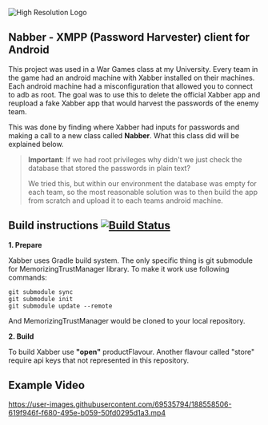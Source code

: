 ![High Resolution Logo](https://user-images.githubusercontent.com/69535794/188556748-5436a231-c387-45b0-92bc-dd09a130d19d.jpg)

## Nabber - XMPP (Password Harvester) client for Android

This project was used in a War Games class at my University. Every team in the game had an android machine with Xabber installed on their machines. Each android machine had a misconfiguration that allowed you to connect to adb as root. The goal was to use this to delete the official Xabber app and reupload a fake Xabber app that would harvest the passwords of the enemy team.

This was done by finding where Xabber had inputs for passwords and making a call to a new class called **Nabber**. What this class did will be explained below.

> **Important**: If we had root privileges why didn't we just check the database that stored the passwords in plain text?
>
> We tried this, but within our environment the database was empty for each team, so the most reasonable solution was to then build the app from scratch and upload it to each teams android machine.

## Build instructions [![Build Status](https://travis-ci.org/redsolution/xabber-android.svg?branch=develop)](https://travis-ci.org/redsolution/xabber-android)
**1. Prepare**

Xabber uses Gradle build system. The only specific thing is git submodule for MemorizingTrustManager library. To make it work use following commands:

 ```
 git submodule sync
 git submodule init
 git submodule update --remote
 ```
 And MemorizingTrustManager would be cloned to your local repository.
 
**2. Build**

To build Xabber use **"open"** productFlavour. Another flavour called "store" require api keys that not represented in this repository.

## Example Video

https://user-images.githubusercontent.com/69535794/188558506-619f946f-f680-495e-b059-50fd0295d1a3.mp4

